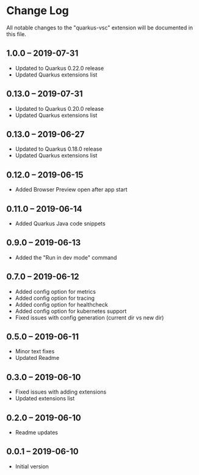 # Change Log

All notable changes to the "quarkus-vsc" extension will be documented in this file.

## 1.0.0 – 2019-07-31

-   Updated to Quarkus 0.22.0 release
-   Updated Quarkus extensions list

## 0.13.0 – 2019-07-31

-   Updated to Quarkus 0.20.0 release
-   Updated Quarkus extensions list

## 0.13.0 – 2019-06-27

-   Updated to Quarkus 0.18.0 release
-   Updated Quarkus extensions list

## 0.12.0 – 2019-06-15

-   Added Browser Preview open after app start

## 0.11.0 – 2019-06-14

-   Added Quarkus Java code snippets

## 0.9.0 – 2019-06-13

-   Added the "Run in dev mode" command

## 0.7.0 – 2019-06-12

-   Added config option for metrics
-   Added config option for tracing
-   Added config option for healthcheck
-   Added config option for kubernetes support
-   Fixed issues with config generation (current dir vs new dir)

## 0.5.0 – 2019-06-11

-   Minor text fixes
-   Updated Readme

## 0.3.0 – 2019-06-10

-   Fixed issues with adding extensions
-   Updated extensions list

## 0.2.0 – 2019-06-10

-   Readme updates

## 0.0.1 – 2019-06-10

-   Initial version
